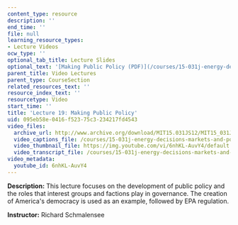 ```yaml
---
content_type: resource
description: ''
end_time: ''
file: null
learning_resource_types:
- Lecture Videos
ocw_type: ''
optional_tab_title: Lecture Slides
optional_text: '[Making Public Policy (PDF)](/courses/15-031j-energy-decisions-markets-and-policies-spring-2012/resources/mit15_031js12_lec19)'
parent_title: Video Lectures
parent_type: CourseSection
related_resources_text: ''
resource_index_text: ''
resourcetype: Video
start_time: ''
title: 'Lecture 19: Making Public Policy'
uid: 095eb58e-0416-f523-75c3-234217fd4543
video_files:
  archive_url: http://www.archive.org/download/MIT15.031JS12/MIT15_031JS12_lec19_300k.mp4
  video_captions_file: /courses/15-031j-energy-decisions-markets-and-policies-spring-2012/06eea3a5722257f5978282ec62879ab5_6nhKL-AuvY4.vtt
  video_thumbnail_file: https://img.youtube.com/vi/6nhKL-AuvY4/default.jpg
  video_transcript_file: /courses/15-031j-energy-decisions-markets-and-policies-spring-2012/959bbcf0baf2f594f03f0519000e28d5_6nhKL-AuvY4.pdf
video_metadata:
  youtube_id: 6nhKL-AuvY4
---
```


**Description:** This lecture focuses on the development of public policy and the roles that interest groups and factions play in governance. The creation of America's democracy is used as an example, followed by EPA regulation.

**Instructor:** Richard Schmalensee